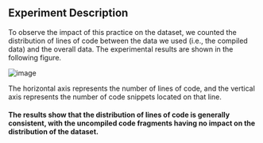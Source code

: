
## Experiment Description
To observe the impact of this practice on the dataset, we counted the distribution of lines of code between the data we used (i.e., the compiled data) and the overall data. The experimental results are shown in the following figure.

<!-- ![image](https://user-images.githubusercontent.com/44664739/168112664-e683a8bb-5680-4216-b004-eeb36f206524.png) -->
![image](https://user-images.githubusercontent.com/44664739/168113485-04bc0a67-35c2-4de7-853a-c0dfd59e1494.png)


The horizontal axis represents the number of lines of code, and the vertical axis represents the number of code snippets located on that line.

#### The results show that the distribution of lines of code is generally consistent, with the uncompiled code fragments having no impact on the distribution of the dataset. 
